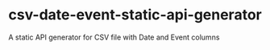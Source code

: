 # csv-date-event-static-api-generator
A static API generator for CSV file with Date and Event columns
